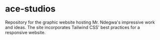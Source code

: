 # ace-studios
Repository for the graphic website hosting Mr. Ndegwa's impressive work and ideas.
The site incorporates Tailwind CSS' best practices for a responsive website.
